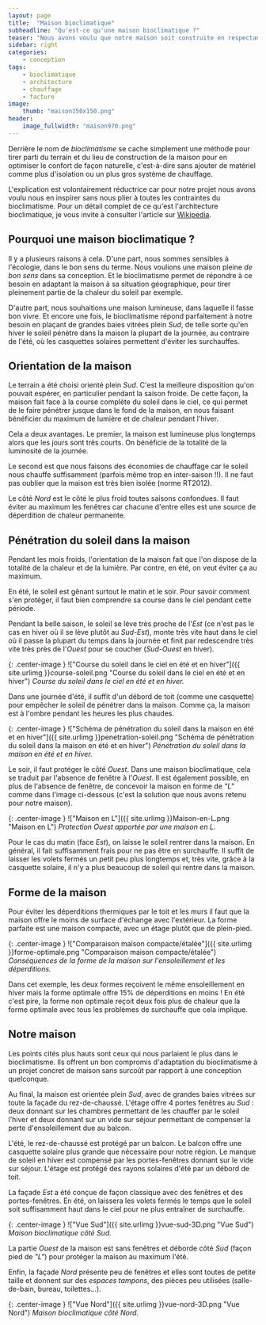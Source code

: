 ```yaml
---
layout: page
title:  "Maison bioclimatique"
subheadline: "Qu'est-ce qu'une maison bioclimatique ?"
teaser: "Nous avons voulu que notre maison soit construite en respectant les principes bioclimatiques pour diminuer nos factures de chauffage et améliorer notre confort naturellement."
sidebar: right
categories:
    - conception
tags:
    - bioclimatique
    - architecture
    - chauffage
    - facture
image:
    thumb: "maison150x150.png"
header:
    image_fullwidth: "maison970.png"
---
```

Derrière le nom de *bioclimatisme* se cache simplement une méthode pour tirer parti du terrain et du lieu de construction de la maison pour en optimiser le confort de façon naturelle, c'est-à-dire sans ajouter de matériel comme plus d'isolation ou un plus gros système de chauffage.

L'explication est volontairement réductrice car pour notre projet nous avons voulu nous en inspirer sans nous plier à toutes les contraintes du bioclimatisme. Pour un détail complet de ce qu'est l'architecture bioclimatique, je vous invite à consulter l'article sur [Wikipedia](https://fr.wikipedia.org/wiki/Architecture_bioclimatique).

## Pourquoi une maison bioclimatique ?
Il y a plusieurs raisons à cela. D'une part, nous sommes sensibles à l'écologie, dans le bon sens du terme. Nous voulions une maison pleine *de bon sens* dans sa conception. Et le bioclimatisme permet de répondre à ce besoin en adaptant la maison à sa situation géographique, pour tirer pleinement partie de la chaleur du soleil par exemple.

D'autre part, nous souhaitions une maison lumineuse, dans laquelle il fasse bon vivre. Et encore une fois, le bioclimatisme répond parfaitement à notre besoin en plaçant de grandes baies vitrées plein *Sud*, de telle sorte qu'en hiver le soleil pénètre dans la maison la plupart de la journée, au contraire de l'été, où les casquettes solaires permettent d'éviter les surchauffes.

## Orientation de la maison
Le terrain a été choisi orienté plein *Sud*. C'est la meilleure disposition qu'on pouvait espérer, en particulier pendant la saison froide. De cette façon, la maison fait face à la course complète du soleil dans le ciel, ce qui permet de le faire pénétrer jusque dans le fond de la maison, en nous faisant bénéficier du maximum de lumière et de chaleur pendant l'hiver.

Cela a deux avantages. Le premier, la maison est lumineuse plus longtemps alors que les jours sont très courts. On bénéficie de la totalité de la luminosité de la journée.

Le second est que nous faisons des économies de chauffage car le soleil nous chauffe suffisamment (parfois même trop en inter-saison !!). Il ne faut pas oublier que la maison est très bien isolée (norme RT2012).

Le côté *Nord* est le côté le plus froid toutes saisons confondues. Il faut éviter au maximum les fenêtres car chacune d'entre elles est une source de déperdition de chaleur permanente.

## Pénétration du soleil dans la maison
Pendant les mois froids, l'orientation de la maison fait que l'on dispose de la totalité de la chaleur et de la lumière. Par contre, en été, on veut éviter ça au maximum.

En été, le soleil est gênant surtout le matin et le soir. Pour savoir comment s'en protéger, il faut bien comprendre sa course dans le ciel pendant cette période.

Pendant la belle saison, le soleil se lève très proche de l'*Est* (ce n'est pas le cas en hiver où il se lève plutôt au *Sud-Est*), monte très vite haut dans le ciel où il passe la plupart du temps dans la journée et finit par redescendre très vite très près de l'*Ouest* pour se coucher (*Sud-Ouest* en hiver).

{: .center-image }
!["Course du soleil dans le ciel en été et en hiver"]({{ site.urlimg }}course-soleil.png "Course du soleil dans le ciel en été et en hiver")
*Course du soleil dans le ciel en été et en hiver.*

Dans une journée d'été, il suffit d'un débord de toit (comme une casquette) pour empêcher le soleil de pénétrer dans la maison. Comme ça, la maison est à l'ombre pendant les heures les plus chaudes.

{: .center-image }
!["Schéma de pénétration du soleil dans la maison en été et en hiver"]({{ site.urlimg }}penetration-soleil.png "Schéma de pénétration du soleil dans la maison en été et en hiver")
*Pénétration du soleil dans la maison en été et en hiver.*

Le soir, il faut protéger le côté *Ouest*. Dans une maison bioclimatique, cela se traduit par l'absence de fenêtre à l'*Ouest*. Il est également possible, en plus de l'absence de fenêtre, de concevoir la maison en forme de *"L"* comme dans l'image ci-dessous (c'est la solution que nous avons retenu pour notre maison).

{: .center-image }
!["Maison en L"]({{ site.urlimg }}Maison-en-L.png "Maison en L")
*Protection Ouest apportée par une maison en L.*

Pour le cas du matin (face *Est*), on laisse le soleil rentrer dans la maison. En général, il fait suffisamment frais pour ne pas être en surchauffe. Il suffit de laisser les volets fermés un petit peu plus longtemps et, très vite, grâce à la casquette solaire, il n'y a plus beaucoup de soleil qui rentre dans la maison.

## Forme de la maison
Pour éviter les déperditions thermiques par le toit et les murs il faut que la maison offre le moins de surface d'échange avec l'extérieur. La forme parfaite est une maison compacte, avec un étage plutôt que de plein-pied.

{: .center-image }
!["Comparaison maison compacte/étalée"]({{ site.urlimg }}forme-optimale.png "Comparaison maison compacte/étalée")
*Conséquences de la forme de la maison sur l'ensoleillement et les déperditions.*

Dans cet exemple, les deux formes reçoivent le même ensoleillement en hiver mais la forme optimale offre 15% de déperditions en moins ! En été c'est pire, la forme non optimale reçoit deux fois plus de chaleur que la forme optimale avec tous les problèmes de surchauffe que cela implique.

## Notre maison
Les points cités plus hauts sont ceux qui nous parlaient le plus dans le bioclimatisme. Ils offrent un bon compromis d'adaptation du bioclimatisme à un projet concret de maison sans surcoût par rapport à une conception quelconque.

Au final, la maison est orientée plein *Sud*, avec de grandes baies vitrées sur toute la façade du rez-de-chaussé. L'étage offre 4 portes fenêtres au *Sud* : deux donnant sur les chambres permettant de les chauffer par le soleil l'hiver et deux donnant sur un vide sur séjour permettant de compenser la perte d'ensoleillement due au balcon.

L'été, le rez-de-chaussé est protégé par un balcon. Le balcon offre une casquette solaire plus grande que nécessaire pour notre région. Le manque de soleil en hiver est compensé par les portes-fenêtres donnant sur le vide sur séjour. L'étage est protégé des rayons solaires d'été par un débord de toit.

La façade *Est* a été conçue de façon classique avec des fenêtres et des portes-fenêtres. En été, on laissera les volets fermés le temps que le soleil soit suffisamment haut dans le ciel pour ne plus entraîner de surchauffe.

{: .center-image }
!["Vue Sud"]({{ site.urlimg }}vue-sud-3D.png "Vue Sud")
*Maison bioclimatique côté Sud.*

La partie *Ouest* de la maison est sans fenêtres et déborde côté *Sud* (façon pied de *"L"*) pour protéger la maison au maximum l'été.

Enfin, la façade *Nord* présente peu de fenêtres et elles sont toutes de petite taille et donnent sur des *espaces tampons*, des pièces peu utilisées (salle-de-bain, bureau, toilettes...).

{: .center-image }
!["Vue Nord"]({{ site.urlimg }}vue-nord-3D.png "Vue Nord")
*Maison bioclimatique côté Nord.*